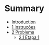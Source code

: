 # Summary

* [Introduction](README.md)
* [1 Instruções](Documents/1-instrucoes.md)
* [2 Problema](Documents/2-problema.md)
  * [2.1 Etapa 1](Documents/21-etapa1.md)



